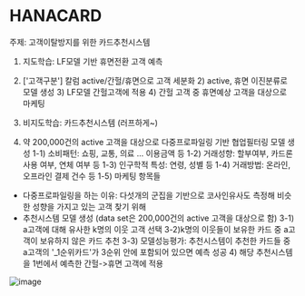 # HANACARD



주제: 고객이탈방지를 위한 카드추천시스템

1. 지도학습: LF모델 기반 휴면전환 고객 예측
2. ['고객구분'] 칼럼 active/간헐/휴면으로 고객 세분화 2) active, 휴면 이진분류로 모델 생성 3) LF모델 간헐고객에 적용 4) 간헐 고객 중 휴면예상 고객을 대상으로 마케팅

1. 비지도학습: 카드추천시스템 (러프하게~)
2. 약 200,000건의 active 고객을 대상으로 다중프로파일링 기반 협업필터링 모델 생성 1-1) 소비패턴: 쇼핑, 교통, 의료 ... 이용금액 등 1-2) 거래성향: 할부여부, 카드론 사용 여부, 연체 여부 등 1-3) 인구학적 특성: 연령, 성별 등 1-4) 거래방법: 온라인, 오프라인 결제 건수 등 1-5) 마케팅 항목들

- 다중프로파일링을 하는 이유: 다섯개의 군집을 기반으로 코사인유사도 측정해 비슷한 성향을 가지고 있는 고객 찾기 위해
- 추천시스템 모델 생성 (data set은 200,000건의 active 고객을 대상으로 함) 3-1) a고객에 대해 유사한 k명의 이웃 고객 선택 3-2)k명의 이웃들이 보유한 카드 중 a고객이 보유하지 않은 카드 추천 3-3) 모델성능평가: 추천시스템이 추천한 카드들 중 a고객의 '_1순위카드'가 3순위 안에 포함되어 있으면 예측 성공 4) 해당 추천시스템을 1번에서 예측한 간헐->휴면 고객에 적용









![image](https://github.com/Dinoryong/HANACARD/assets/65714228/07405462-2f69-4e1c-be19-5d01bb91da89)
